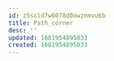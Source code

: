 ```yaml
---
id: z5scld7w6078d0owznmvu6b
title: Path_corner
desc: ''
updated: 1681954895033
created: 1681954895033
---
```

